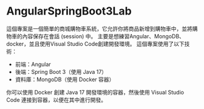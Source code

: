 # AngularSpringBoot3Lab

這個專案是一個簡單的商城購物車系統，它允許你將商品新增到購物車中，並將購物車的內容保存在會話 (session) 中。
主要是想練習Angular、MongoDB、docker，並且使用Visual Studio Code創建開發環境。
這個專案使用了以下技術：

- 前端：Angular
- 後端：Spring Boot 3（使用 Java 17）
- 資料庫：MongoDB（使用 Docker 容器）

你可以使用 Docker 創建 Java 17 開發環境的容器，然後使用 Visual Studio Code 連接到容器，以便在其中進行開發。

